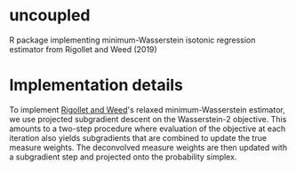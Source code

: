 # uncoupled
R package implementing minimum-Wasserstein isotonic regression estimator from Rigollet and Weed (2019)

# Implementation details

To implement [Rigollet and Weed](https://arxiv.org/abs/1806.10648)'s relaxed minimum-Wasserstein estimator, we use projected subgradient descent on the Wasserstein-2 objective. This amounts to a two-step procedure where evaluation of the objective at each iteration also yields subgradients that are combined to update the true measure weights. The deconvolved measure weights are then updated with a subgradient step and projected onto the probability simplex.